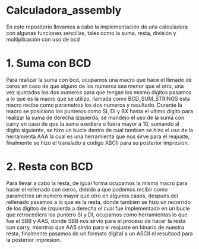 # Calculadora_assembly
En este repositorio llevamos a cabo la implementación de una calculadora con algunas funciones sencillas, tales como la suma, resta, división y multiplicación con uso de bcd 
# 1. Suma con BCD 
Para realizar la suma con bcd, ocupamos una macro que hace el llenado de ceros en caso de que alguno de los numeros sea menor que el otro, una vez ajustados los dos numeros para que tengan los mismo digitos pasamos a lo  que es la macro que se utilizo,  llamada como BCD_SUM_STRINGS esta macro recibe como parametros los dos numeros y resultado. 
Durante la macro se posiciono los punteros como SI, DI y BX hasta el ultimo digito para realizar la suma de derecha izquierda, se mandejo el uso de la suma con carry en caso de que la suma exediera o fuera mayor a 10, sumando al digito siguiente, se hizo un bucle dentro de cual tambien se hizo el uso de la herramienta AAA la cual es una herramienta que nos sirve para el reajuste, finalmente se hizo el translado a codigo ASCII para su posterior impresion.

# 2. Resta con BCD 
Para llevar a cabo la resta, de igual forma ocupamos la misma macro para hacer el rellenado con ceros, debido a que podemos recibir como parametros un numero mayor que otro en algunos casos, despues del rellenado pasamos a lo que es la resta, donde tambien se hizo un recorrido de los digitos de izquierda a derecha el cual fue implementado en un bucle que retrocediera los puntero SI y DI, ocupamos como herramientas lo que fue el SBB y AAS, donde SBB nos sirvio para el proceso de hacer la resta con carry, mientras que AAS sirvio para el reajuste en binario de nuestra resta, finalmente pasamos de un formato digital a un ASCII el resultaod para la posterior impresion.

